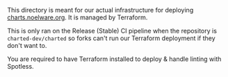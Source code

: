 This directory is meant for our actual infrastructure for deploying [charts.noelware.org](https://charts.noelware.org). It is managed by
Terraform.

This is only ran on the Release (Stable) CI pipeline when the repository is `charted-dev/charted` so forks can't run our Terraform
deployment if they don't want to.

You are required to have Terraform installed to deploy & handle linting with Spotless.
